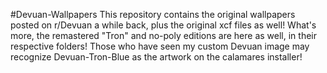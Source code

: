 #Devuan-Wallpapers
This repository contains the original wallpapers posted on r/Devuan a while back, plus the original xcf files as well! What's more, the remastered "Tron" and no-poly editions are here as well, in their respective folders! Those who have seen my custom Devuan image may recognize Devuan-Tron-Blue as the artwork on the calamares installer! 

